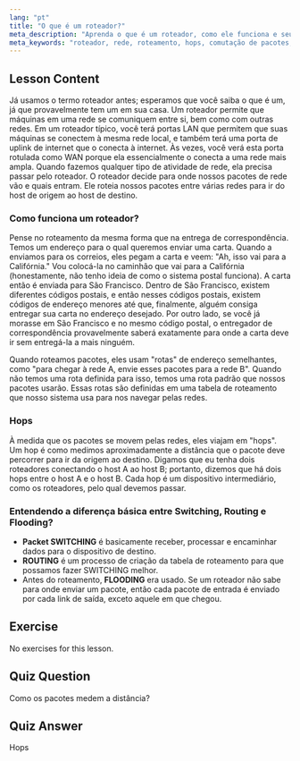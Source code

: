 ```yaml
---
lang: "pt"
title: "O que é um roteador?"
meta_description: "Aprenda o que é um roteador, como ele funciona e seu papel na rede. Entenda roteamento, hops e entrega de pacotes para iniciantes."
meta_keywords: "roteador, rede, roteamento, hops, comutação de pacotes, rede Linux, tutorial para iniciantes, guia de rede"
---
```


## Lesson Content

Já usamos o termo roteador antes; esperamos que você saiba o que é um, já que provavelmente tem um em sua casa. Um roteador permite que máquinas em uma rede se comuniquem entre si, bem como com outras redes. Em um roteador típico, você terá portas LAN que permitem que suas máquinas se conectem à mesma rede local, e também terá uma porta de uplink de internet que o conecta à internet. Às vezes, você verá esta porta rotulada como WAN porque ela essencialmente o conecta a uma rede mais ampla. Quando fazemos qualquer tipo de atividade de rede, ela precisa passar pelo roteador. O roteador decide para onde nossos pacotes de rede vão e quais entram. Ele roteia nossos pacotes entre várias redes para ir do host de origem ao host de destino.

### Como funciona um roteador?

Pense no roteamento da mesma forma que na entrega de correspondência. Temos um endereço para o qual queremos enviar uma carta. Quando a enviamos para os correios, eles pegam a carta e veem: "Ah, isso vai para a Califórnia." Vou colocá-la no caminhão que vai para a Califórnia (honestamente, não tenho ideia de como o sistema postal funciona). A carta então é enviada para São Francisco. Dentro de São Francisco, existem diferentes códigos postais, e então nesses códigos postais, existem códigos de endereço menores até que, finalmente, alguém consiga entregar sua carta no endereço desejado. Por outro lado, se você já morasse em São Francisco e no mesmo código postal, o entregador de correspondência provavelmente saberá exatamente para onde a carta deve ir sem entregá-la a mais ninguém.

Quando roteamos pacotes, eles usam "rotas" de endereço semelhantes, como "para chegar à rede A, envie esses pacotes para a rede B". Quando não temos uma rota definida para isso, temos uma rota padrão que nossos pacotes usarão. Essas rotas são definidas em uma tabela de roteamento que nosso sistema usa para nos navegar pelas redes.

### Hops

À medida que os pacotes se movem pelas redes, eles viajam em "hops". Um hop é como medimos aproximadamente a distância que o pacote deve percorrer para ir da origem ao destino. Digamos que eu tenha dois roteadores conectando o host A ao host B; portanto, dizemos que há dois hops entre o host A e o host B. Cada hop é um dispositivo intermediário, como os roteadores, pelo qual devemos passar.

### Entendendo a diferença básica entre Switching, Routing e Flooding?

- **Packet SWITCHING** é basicamente receber, processar e encaminhar dados para o dispositivo de destino.
- **ROUTING** é um processo de criação da tabela de roteamento para que possamos fazer SWITCHING melhor.
- Antes do roteamento, **FLOODING** era usado. Se um roteador não sabe para onde enviar um pacote, então cada pacote de entrada é enviado por cada link de saída, exceto aquele em que chegou.

## Exercise

No exercises for this lesson.

## Quiz Question

Como os pacotes medem a distância?

## Quiz Answer

Hops
